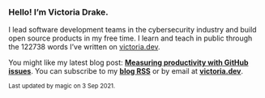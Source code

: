 ### Hello! I’m Victoria Drake.

I lead software development teams in the cybersecurity industry and build open source products in my free time. I learn and teach in public through the 122738 words I’ve written on [victoria.dev](https://victoria.dev).

You might like my latest blog post: **[Measuring productivity with GitHub issues](https://victoria.dev/blog/measuring-productivity-with-github-issues/)**. You can subscribe to my [**blog RSS**](https://victoria.dev/index.xml) or by email at [**victoria.dev**](https://victoria.dev).

<sub>Last updated by magic on 3 Sep 2021.</sub>
